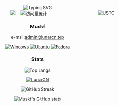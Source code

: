 <!--suppress HtmlDeprecatedAttribute -->
<div align="center">
  
  <!-- dynamic typing effect 动态打字效果 -->
  <div align="center">
      <img src="https://readme-typing-svg.demolab.com?font=Fira+Code&pause=1000&width=435&lines= LunarClient CN; LunarClient.top&size=24" alt="Typing SVG" />
  </div>
    <!-- knock code pictures 敲代码的图片 -->
<img align="right" src="https://mc-heads.net/head/USTC" alt="USTC">

  <!-- profile logo 个人资料徽标 -->
  <div align="center">
    <a href="https://www.lunarcn.top"><img src="https://img.shields.io/badge/LunarCN-Website-c32136" /></a>&emsp;
    <!-- visitor statistics logo 访问量统计徽标 -->
    <img src="https://komarev.com/ghpvc/?username=muskf&label=Views&color=0e75b6&style=flat" alt="访问量统计" />
  </div>

### Muskf
e-mail:admin@lunarcn.top

[![Windows](https://img.shields.io/badge/-Windows-black?logo=Windows&logoColor=fff)](https://www.microsoft.com/zh-cn/windows)
[![Ubuntu](https://img.shields.io/badge/-Ubuntu-black?logo=Ubuntu&logoColor=fff)](https://ubuntu.com/)
[![Fedora](https://img.shields.io/badge/-fedora-black?logo=fedora&logoColor=fff)](https://www.fedoraproject.org/)


### Stats


![Top Langs](https://github-readme-stats.vercel.app/api/top-langs/?username=muskf&layout=compact&theme=radical)

[![LunarCN](https://github-readme-stats.vercel.app/api/pin/?username=CubeWhyMC&repo=LunarClient-CN&theme=radical)](https://github.com/CubeWhyMC/LunarClient-CN)

![GitHub Streak](https://github-readme-streak-stats.herokuapp.com/?user=muskf&theme=radical)

![Muskf's GitHub stats](https://github-readme-stats.vercel.app/api?username=muskf&show_icons=true&count_private=true&theme=tokyonight)

</div>
